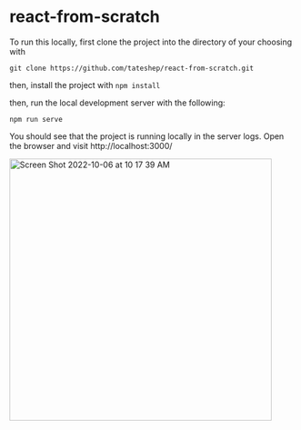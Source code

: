 # react-from-scratch

To run this locally, first clone the project into the directory of your choosing with 

```
git clone https://github.com/tateshep/react-from-scratch.git
```

then, install the project with `npm install`

then,  run the local development server with the following:

```
npm run serve
```

You should see that the project is running locally in the server logs. Open the browser and visit http://localhost:3000/


<img width="461" alt="Screen Shot 2022-10-06 at 10 17 39 AM" src="https://user-images.githubusercontent.com/31529371/194378875-cbc01d9e-4233-4062-9edc-3e3734a5654c.png">
